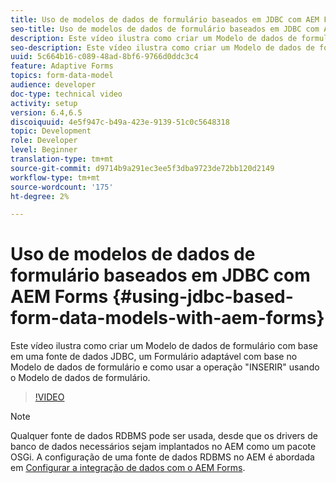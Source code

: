 ```yaml
---
title: Uso de modelos de dados de formulário baseados em JDBC com AEM Forms
seo-title: Uso de modelos de dados de formulário baseados em JDBC com AEM Forms
description: Este vídeo ilustra como criar um Modelo de dados de formulário com base em uma fonte de dados JDBC, um Formulário adaptável com base no Modelo de dados de formulário e como usar a operação "INSERIR" usando o Modelo de dados de formulário.
seo-description: Este vídeo ilustra como criar um Modelo de dados de formulário com base em uma fonte de dados JDBC, um Formulário adaptável com base no Modelo de dados de formulário e como usar a operação "INSERIR" usando o Modelo de dados de formulário.
uuid: 5c664b16-c089-48ad-8bf6-9766d0ddc3c4
feature: Adaptive Forms
topics: form-data-model
audience: developer
doc-type: technical video
activity: setup
version: 6.4,6.5
discoiquuid: 4e5f947c-b49a-423e-9139-51c0c5648318
topic: Development
role: Developer
level: Beginner
translation-type: tm+mt
source-git-commit: d9714b9a291ec3ee5f3dba9723de72bb120d2149
workflow-type: tm+mt
source-wordcount: '175'
ht-degree: 2%

---
```



# Uso de modelos de dados de formulário baseados em JDBC com AEM Forms {#using-jdbc-based-form-data-models-with-aem-forms}

Este vídeo ilustra como criar um Modelo de dados de formulário com base em uma fonte de dados JDBC, um Formulário adaptável com base no Modelo de dados de formulário e como usar a operação &quot;INSERIR&quot; usando o Modelo de dados de formulário.

>[!VIDEO](https://video.tv.adobe.com/v/17736/?quality=9&learn=on)

>[!NOTE]
>
>Qualquer fonte de dados RDBMS pode ser usada, desde que os drivers de banco de dados necessários sejam implantados no AEM como um pacote OSGi. A configuração de uma fonte de dados RDBMS no AEM é abordada em [Configurar a integração de dados com o AEM Forms](/help/forms/adaptive-forms/data-integration-technical-video-setup.md).

